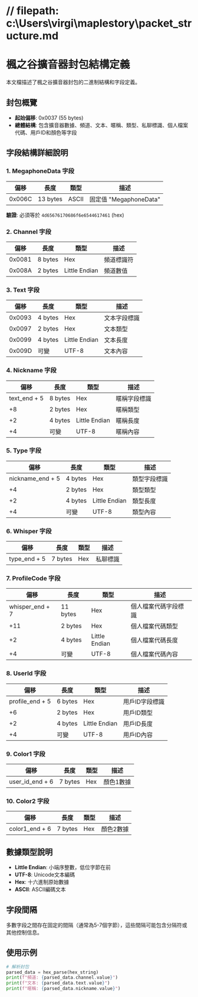 # // filepath: c:\Users\virgi\maplestory\packet_structure.md
# 楓之谷擴音器封包結構定義

本文檔描述了楓之谷擴音器封包的二進制結構和字段定義。

## 封包概覽

- **起始偏移**: 0x0037 (55 bytes)
- **總體結構**: 包含擴音器數據、頻道、文本、暱稱、類型、私聊標識、個人檔案代碼、用戶ID和顏色等字段

## 字段結構詳細說明

### 1. MegaphoneData 字段
| 偏移   | 長度     | 類型  | 描述                   |
| ------ | -------- | ----- | ---------------------- |
| 0x006C | 13 bytes | ASCII | 固定值 "MegaphoneData" |

**驗證**: 必須等於 `4d65676170686f6e6544617461` (hex)

### 2. Channel 字段
| 偏移   | 長度    | 類型          | 描述       |
| ------ | ------- | ------------- | ---------- |
| 0x0081 | 8 bytes | Hex           | 頻道標識符 |
| 0x008A | 2 bytes | Little Endian | 頻道數值   |

### 3. Text 字段
| 偏移   | 長度    | 類型          | 描述         |
| ------ | ------- | ------------- | ------------ |
| 0x0093 | 4 bytes | Hex           | 文本字段標識 |
| 0x0097 | 2 bytes | Hex           | 文本類型     |
| 0x0099 | 4 bytes | Little Endian | 文本長度     |
| 0x009D | 可變    | UTF-8         | 文本內容     |

### 4. Nickname 字段
| 偏移         | 長度    | 類型          | 描述         |
| ------------ | ------- | ------------- | ------------ |
| text_end + 5 | 8 bytes | Hex           | 暱稱字段標識 |
| +8           | 2 bytes | Hex           | 暱稱類型     |
| +2           | 4 bytes | Little Endian | 暱稱長度     |
| +4           | 可變    | UTF-8         | 暱稱內容     |

### 5. Type 字段
| 偏移             | 長度    | 類型          | 描述         |
| ---------------- | ------- | ------------- | ------------ |
| nickname_end + 5 | 4 bytes | Hex           | 類型字段標識 |
| +4               | 2 bytes | Hex           | 類型類型     |
| +2               | 4 bytes | Little Endian | 類型長度     |
| +4               | 可變    | UTF-8         | 類型內容     |

### 6. Whisper 字段
| 偏移         | 長度    | 類型 | 描述     |
| ------------ | ------- | ---- | -------- |
| type_end + 5 | 7 bytes | Hex  | 私聊標識 |

### 7. ProfileCode 字段
| 偏移            | 長度     | 類型          | 描述                 |
| --------------- | -------- | ------------- | -------------------- |
| whisper_end + 7 | 11 bytes | Hex           | 個人檔案代碼字段標識 |
| +11             | 2 bytes  | Hex           | 個人檔案代碼類型     |
| +2              | 4 bytes  | Little Endian | 個人檔案代碼長度     |
| +4              | 可變     | UTF-8         | 個人檔案代碼內容     |

### 8. UserId 字段
| 偏移            | 長度    | 類型          | 描述           |
| --------------- | ------- | ------------- | -------------- |
| profile_end + 5 | 6 bytes | Hex           | 用戶ID字段標識 |
| +6              | 2 bytes | Hex           | 用戶ID類型     |
| +2              | 4 bytes | Little Endian | 用戶ID長度     |
| +4              | 可變    | UTF-8         | 用戶ID內容     |

### 9. Color1 字段
| 偏移            | 長度    | 類型 | 描述      |
| --------------- | ------- | ---- | --------- |
| user_id_end + 6 | 7 bytes | Hex  | 顏色1數據 |

### 10. Color2 字段
| 偏移           | 長度    | 類型 | 描述      |
| -------------- | ------- | ---- | --------- |
| color1_end + 6 | 7 bytes | Hex  | 顏色2數據 |

## 數據類型說明

- **Little Endian**: 小端序整數，低位字節在前
- **UTF-8**: Unicode文本編碼
- **Hex**: 十六進制原始數據
- **ASCII**: ASCII編碼文本

## 字段間隔

多數字段之間存在固定的間隔（通常為5-7個字節），這些間隔可能包含分隔符或其他控制信息。

## 使用示例

```python
# 解析封包
parsed_data = hex_parse(hex_string)
print(f"頻道: {parsed_data.channel.value}")
print(f"文本: {parsed_data.text.value}")
print(f"暱稱: {parsed_data.nickname.value}")
```